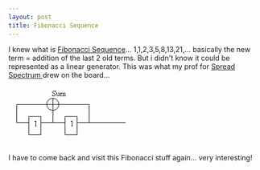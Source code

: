 ```yaml
---
layout: post
title: Fibonacci Sequence
---
```


I knew what is [Fibonacci Sequence](http://www.google.co.uk/search?hl=en&q=Fibonacci+sequence&meta=)... 1,1,2,3,5,8,13,21,... basically the new term = addition of the last 2 old terms. But i didn't know it could be represented as a linear generator. This was what my prof for [Spread Spectrum ](http://en.wikipedia.org/wiki/Spread_spectrum)drew on the board...

![](/img/fib5478903.jpg)

I have to come back and visit this Fibonacci stuff again... very interesting!
